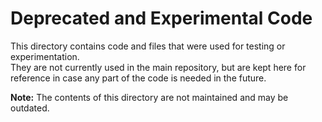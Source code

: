 # Deprecated and Experimental Code

This directory contains code and files that were used for testing or experimentation.  
They are not currently used in the main repository, but are kept here for reference in case any part of the code is needed in the future.

**Note:** The contents of this directory are not maintained and may be outdated.

